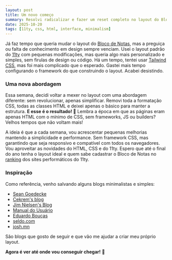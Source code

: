 ```yaml
---
layout: post
title: Um novo começo
summary: Resolvi radicalizar e fazer um reset completo no layout do Bloco de Notas, começando do zero.
date: 2025-10-20
tags: [11ty, css, html, interface, minimalism]
---
```


Já faz tempo que queria mudar o layout do [Bloco de Notas](https://tcelestino.github.io/bloco-de-notas/), mas a preguiça ou falta de conhecimento em design sempre venciam. Usei o layout padrão do [11ty](https://11ty.dev/) com pequenas modificações, mas queria algo mais personalizado e simples, sem firulas de design ou código. Há um tempo, tentei usar [Tailwind CSS](https://tailwindcss.com/), mas foi mais complicado que o esperado. Gastei mais tempo configurando o framework do que construindo o layout. Acabei desistindo.

### Uma nova abordagem

Essa semana, decidi voltar a mexer no layout com uma abordagem diferente: sem revolucionar, apenas simplificar. Removi toda a formatação CSS, todas as classes HTML e deixei apenas o básico para manter a estrutura. **E esse é o resultado! 🎉** Lembra a época em que as páginas eram apenas HTML com o mínimo de CSS, sem frameworks, JS ou builders? Velhos tempos que não voltam mais!

A ideia é que a cada semana, vou acrescentar pequenas melhorias mantendo a simplicidade e performance. Sem framework CSS, mas garantindo que seja responsivo e compatível com todos os navegadores. Vou aproveitar as novidades do HTML, CSS e do 11ty. Espero que até o final do ano tenha o layout ideal e quem sabe cadastrar o Bloco de Notas no [ranking](https://www.11ty.dev/speedlify/) dos sites performáticos do 11ty.

### Inspiração

Como referência, venho salvando alguns blogs minimalistas e simples:

- [Sean Goedecke](https://www.seangoedecke.com/)
- [Cekrem's blog](https://cekrem.github.io/posts/)
- [Jim Nielsen's Blog](https://blog.jim-nielsen.com/)
- [Manual do Usuário](https://manualdousuario.net/)
- [Eduardo Bouças](https://eduardoboucas.com/)
- [seldo.com](https://seldo.com/)
- [josh.mn](https://josh.mn/)

São blogs que gosto de seguir e que vão me ajudar a criar meu próprio layout.

**Agora é ver até onde vou conseguir chegar!** 🤞
